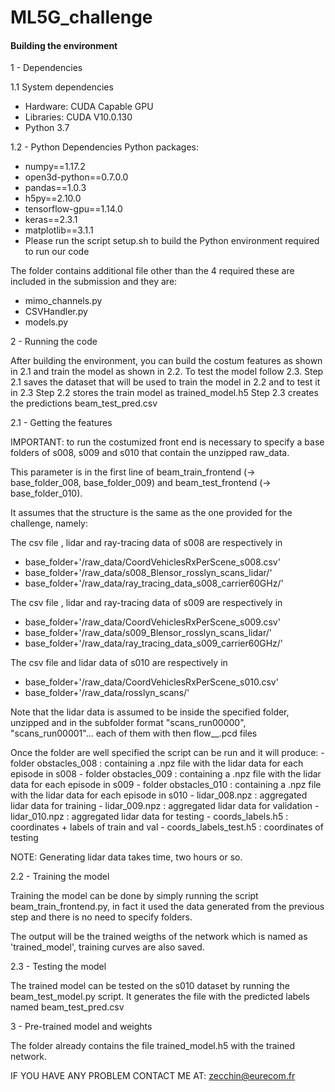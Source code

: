 # ML5G_challenge

#### Building the environment

1 - Dependencies

1.1 System dependencies
- Hardware: CUDA Capable GPU
- Libraries: CUDA V10.0.130 
- Python 3.7

1.2 - Python Dependencies
Python packages:
- numpy==1.17.2
- open3d-python==0.7.0.0
- pandas==1.0.3
- h5py==2.10.0
- tensorflow-gpu==1.14.0
- keras==2.3.1
- matplotlib==3.1.1
- Please run the script  setup.sh to build the Python environment required
to run our code

The folder contains additional file other than the 4 required these are included in the submission and they are:
- mimo_channels.py
- CSVHandler.py
- models.py



2 - Running the code

After building the environment, you can build the costum features as shown in 2.1 and
train the model as shown in 2.2. To test the model follow 2.3.
Step 2.1 saves the dataset that will be used to train the model in 2.2 and to test  it in 2.3
Step 2.2 stores the train model as trained_model.h5
Step 2.3 creates the predictions beam_test_pred.csv

2.1 - Getting the features

IMPORTANT: to run the costumized front end is necessary to specify a base folders of s008, s009 and s010 that contain the unzipped raw_data.

This parameter is in the first line of beam_train_frontend (-> base_folder_008, base_folder_009) and beam_test_frontend (-> base_folder_010).

It assumes that the structure is the same as the one provided for the challenge, namely:

The csv file , lidar and ray-tracing data of s008 are respectively in
- base_folder+'/raw_data/CoordVehiclesRxPerScene_s008.csv'
- base_folder+'/raw_data/s008_Blensor_rosslyn_scans_lidar/'
- base_folder+'/raw_data/ray_tracing_data_s008_carrier60GHz/'

The csv file , lidar and ray-tracing data of s009 are respectively in
- base_folder+'/raw_data/CoordVehiclesRxPerScene_s009.csv'
- base_folder+'/raw_data/s009_Blensor_rosslyn_scans_lidar/'
- base_folder+'/raw_data/ray_tracing_data_s009_carrier60GHz/'

The csv file and lidar data of s010 are respectively in
- base_folder+'/raw_data/CoordVehiclesRxPerScene_s010.csv'
- base_folder+'/raw_data/rosslyn_scans/'

Note that the lidar data is assumed to be inside the specified folder, unzipped and in the subfolder format "scans_run00000", "scans_run00001"... each of them with then flow__.pcd files

Once the folder are well specified the script can be run and it will produce:
    - folder obstacles_008 : containing a .npz file with the lidar data for each episode in s008
    - folder obstacles_009 : containing a .npz file with the lidar data for each episode in s009
    - folder obstacles_010 : containing a .npz file with the lidar data for each episode in s010
    - lidar_008.npz : aggregated lidar data for training
    - lidar_009.npz : aggregated lidar data for validation
    - lidar_010.npz : aggregated lidar data for testing
    - coords_labels.h5 : coordinates + labels of train and val
    - coords_labels_test.h5 : coordinates of testing

NOTE: Generating lidar data takes time, two hours or so.

2.2 - Training the model

Training the model can be done by simply running the script beam_train_frontend.py, in fact it used the data generated from the previous step and there is no need to specify folders.

The output will be the trained weigths of the network which is named as 'trained_model', training curves are also saved.

2.3 - Testing the model

The trained model can be tested on the s010 dataset by running the beam_test_model.py script. It generates the file with the predicted labels named beam_test_pred.csv

3 - Pre-trained model and weights

The folder already contains the file trained_model.h5 with the trained network.

IF YOU HAVE ANY PROBLEM CONTACT ME AT: zecchin@eurecom.fr
